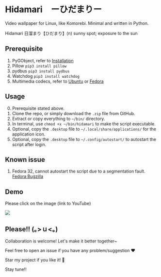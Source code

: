 # Hidamari　ーひだまりー
Video wallpaper for Linux, like Komorebi. Minimal and written in Python.

Hidamari 日溜まり【ひだまり】(n) sunny spot; exposure to the sun

## Prerequisite
1. PyGObject, refer to [Installation](https://pygobject.readthedocs.io/en/latest/getting_started.html)
2. Pillow `pip3 install pillow`
3. pydbus `pip3 install pydbus`
4. Watchdog `pip3 install watchdog`
5. Multimedia codecs, refer to [Ubuntu](https://itsfoss.com/install-media-codecs-ubuntu/) or [Fedora](https://docs.fedoraproject.org/en-US/quick-docs/assembly_installing-plugins-for-playing-movies-and-music/)

## Usage
0. Prerequisite stated above.
1. Clone the repo, or simply download the `.zip` file from GitHub.
2. Extract or copy everything to `~/bin/` directory.
3. In terminal, use `chmod +x ~/bin/hidamari` to make the script executable.
4. Optional, copy the `.desktop` file to `~/.local/share/applications/` for the application icon.
5. Optional, copy the `.desktop` file to `~/.config/autostart/` to autostart the script after login.

## Known issue
1. Fedora 32, cannot autostart the script due to a segmentation fault. [Fedora Bugzilla](https://bugzilla.redhat.com/show_bug.cgi?id=1834740)

## Demo
Please click on the image (link to YouTube)

[![](preview.gif)](http://www.youtube.com/watch?v=EFh4O0xVcFw "")

## Please!! (｡>ｕ<｡)
Collaboration is welcome! Let's make it better together~

Feel free to open an issue if you have any problem/suggestion :heart:

Star my project if you like it! :star2:

Stay tune!!
